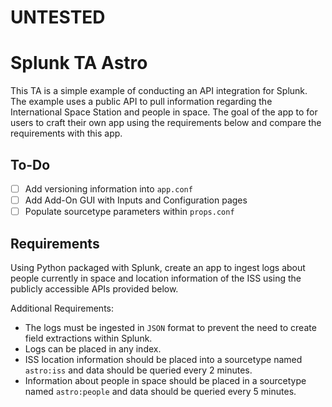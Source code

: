 # UNTESTED

# Splunk TA Astro
This TA is a simple example of conducting an API integration for Splunk. The example uses a public API to pull information regarding the International Space Station and people in space. The goal of the app to for users to craft their own app using the requirements below and compare the requirements with this app.

## To-Do
- [ ] Add versioning information into `app.conf`
- [ ] Add Add-On GUI with Inputs and Configuration pages
- [ ] Populate sourcetype parameters within `props.conf`

## Requirements
Using Python packaged with Splunk, create an app to ingest logs about people currently in space and location information of the ISS using the publicly accessible APIs provided below.

Additional Requirements:
- The logs must be ingested in `JSON` format to prevent the need to create field extractions within Splunk.
- Logs can be placed in any index.
- ISS location information should be placed into a sourcetype named `astro:iss` and data should be queried every 2 minutes.
- Information about people in space should be placed in a sourcetype named `astro:people` and data should be queried every 5 minutes.